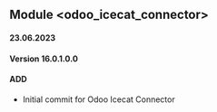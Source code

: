 ## Module <odoo_icecat_connector>

#### 23.06.2023
#### Version 16.0.1.0.0
#### ADD
- Initial commit for Odoo Icecat Connector 
